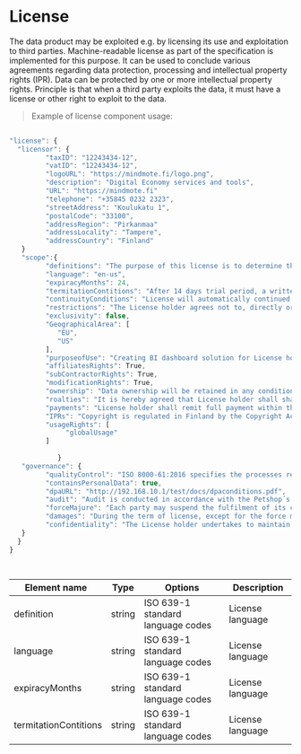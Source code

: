 # License

The data product may be exploited e.g. by licensing its use and exploitation to third parties. Machine-readable license as part of the specification is implemented for this purpose. It can be used to conclude various agreements regarding data protection, processing and intellectual property rights (IPR). Data can be protected by one or more intellectual property rights. Principle is that when a third party exploits the data, it must have a license or other right to exploit to the data.

> Example of license component usage:

```javascript
  
"license": {
  "licensor": {
         "taxID": "12243434-12",
         "vatID": "12243434-12",
         "logoURL": "https://mindmote.fi/logo.png",
         "description": "Digital Economy services and tools",
         "URL": "https://mindmote.fi"
         "telephone": "+35845 0232 2323",
         "streetAddress": "Koulukatu 1",
         "postalCode": "33100",
         "addressRegion": "Pirkanmaa"
         "addressLocality": "Tampere",
         "addressCountry": "Finland"
   }
   "scope":{
         "definitions": "The purpose of this license is to determine the terms and conditions applicable to the licensing of the data product, whereby Licensor grants License holder the right to use the data.",
         "language": "en-us",
         "expiracyMonths": 24,
         "termitationContitions": "After 14 days trial period, a written cancellation before 30 days is mandatory",
         "continuityConditions": "License will automatically continued without written (30 before) cancellation by Licenser holder",
         "restrictions": "The License holder agrees not to, directly or indirectly, participate in the unauthorized use, disclosure or conversion of any confidential information.",
         "exclusivity": false,                 
         "GeographicalArea": [ 
            "EU",
            "US"
         ],
         "purposeofUse": "Creating BI dashboard solution for License holders customers (End Users).",
         "affiliatesRights": True,
         "subContractorRights": True,
         "modificationRights": True,
         "ownership": "Data ownership will be retained in any condition by the licensor",
         "roalties": "It is hereby agreed that License holder shall share with Licensor three percent (3%) of the revenues derives and receives from the usage their BI Dashbord solutions by the End Users.",
         "payments": "License holder shall remit full payment within thirty (30) days after the end of each calendar month. Taxes (VAT 24 %) are included.",
         "IPRs": "Copyright is regulated in Finland by the Copyright Act (404/1961).",
         "usageRights": [
              "globalUsage"
         ]
                
            }
   "governance": {
         "qualityControl": "ISO 8000-61:2016 specifies the processes required for data quality management. The processes are used as a reference to enhance data quality and assess process capability or organizational maturity for data quality management.",
         "containsPersonalData": true,
         "dpaURL": "http://192.168.10.1/test/docs/dpaconditions.pdf",
         "audit": "Audit is conducted in accordance with the Petshop´s Data-audits ltd., www.petshopsdataaudits.com",
         "forceMajure": "Each party may suspend the fulfilment of its contractual obligations, when the said fulfilment is impossible or objectively too costly due to an unforeseeable impediment independent from the parties, such as for example: strike, boycott, lockout, fire, war (declared or not), civil war, riots and revolutions, requisitions, embargo, power blackouts, extraordinary breakage of machinery, delays in the delivery of components or raw materials.",
         "damages": "During the term of license, except for the force majeure or the Licensors reasons, the License holder is required to follow strictly in accordance with the Contract. If the License holder wants to terminate the license early, it needs to pay a certain amount of liquidated damages.",
         "confidentiality": "The License holder undertakes to maintain confidentiality as regards all information of a technical (such as, by way of a non-limiting example, drawings, tables, documentation, formulas and correspondence) and commercial nature (including contractual conditions, prices, payment conditions) gained during the performance of this license."          
   }
  }
}

  
```
| <div style="width:150px">Element name</div>   | Type  | Options  | Description  |
|---|---|---|---|
| definition | string | ISO 639-1 standard language codes | License language |
| language | string | ISO 639-1 standard language codes | License language |
| expiracyMonths | string | ISO 639-1 standard language codes | License language |
| termitationContitions | string | ISO 639-1 standard language codes | License language |

